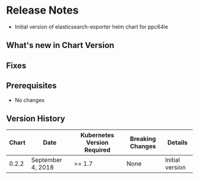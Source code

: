 # Release Notes

- Initial version of elasticsearch-exporter  helm chart for ppc64le

## What's new in Chart Version 

## Fixes

## Prerequisites

- No changes

## Version History

| Chart | Date | Kubernetes Version Required | Breaking Changes | Details |
| ----- | ---- | --------------------------- | ---------------- | ------- |
| 0.2.2 | September 4, 2018 | >= 1.7 | None | Initial version |
